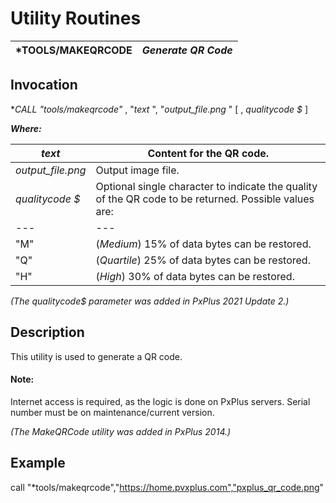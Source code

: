# Utility Routines

***TOOLS/MAKEQRCODE** |  **_Generate QR Code_**  
---|---  
  
## Invocation

**CALL "*tools/makeqrcode"** , "_text_ ", "_output_file.png_ " [ ,  _qualitycode_ _$_ ]

**_Where:_**

_text_ |  Content for the QR code.  
---|---  
_output_file.png_ |  Output image file.  
_qualitycode_ _$_ |  Optional single character to indicate the quality of the QR code to be returned. Possible values are: |  "L" |  (_Low_) 7% of data bytes can be restored. (Default, if omitted)  
---|---  
"M" |  (_Medium_) 15% of data bytes can be restored.  
"Q" |  (_Quartile_) 25% of data bytes can be restored.  
"H" |  (_High_) 30% of data bytes can be restored.  
  
_(The qualitycode$ parameter was added in PxPlus 2021 Update 2.)_

## Description

This utility is used to generate a QR code.

#### **Note:**  
Internet access is required, as the logic is done on PxPlus servers. Serial number must be on maintenance/current version.

_(The MakeQRCode utility was added in PxPlus 2014.)_

## Example

call "*tools/makeqrcode","https://home.pvxplus.com","pxplus_qr_code.png"
